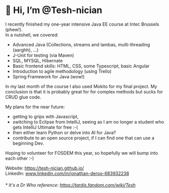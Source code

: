 # 👋 Hi, I’m @Tesh-nician 

I recently finished my one-year intensive Java EE course at Intec Brussels (phew!). \
In a nutshell, we covered:
<UL>
<LI>Advanced Java (Collections, streams and lambas, multi-threading (aarghh), ...)</LI>
<LI>J-Unit for testing (via Maven)</LI>
<LI>SQL, MYSQL, Hibernate</LI>
<LI>Basic frontend skills: HTML, CSS, some Typescript, basic Angular</LI>
<LI>Introduction to agile methodology (using Trello)</LI>
<LI>Spring Framework for Java (wow!)</LI>

</UL>

In my last month of the course I also used Mokito for my final project. My conclusion is that it is probably great for for complex methods but sucks for CRUD glue code.

My plans for the near future:
<UL>
<LI> getting to grips with Javascript,
<LI> switching to Eclipse from IntelliJ, seeing as I am no longer a student who gets IntelliJ Ultimate for free :-(
<LI> then either learn Python or delve into AI for Java?
<LI> contribute to an open source project, if I can find one that can use a beginning Dev. 
 
</UL>

Hoping to volunteer for FOSDEM this year, so hopefully we will bump into each other :-)


Website: https://tesh-nician.github.io/ \
LinkedIn: www.linkedin.com/in/jonathan-deroo-683932238  



###### \* It's a Dr Who reference: https://tardis.fandom.com/wiki/Tesh


<!---
Tesh-nician/Tesh-nician is a ✨ special ✨ repository because its `README.md` (this file) appears on your GitHub profile.
You can click the Preview link to take a look at your changes.
--->
